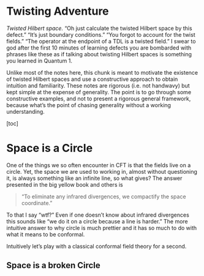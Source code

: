 # Twisting Adventure

*Twisted Hilbert space.* “Oh just calculate the twisted Hilbert space by this defect.” “It’s just boundary conditions.” “You forgot to account for the twist fields.” “The operator at the endpoint of a TDL is a twisted field.” I swear to god after the first 10 minutes of learning defects you are bombarded with phrases like these as if talking about twisting Hilbert spaces is something you learned in Quantum 1. 

Unlike most of the notes here, this chunk is meant to motivate the existence of twisted Hilbert spaces and use a constructive approach to obtain intuition and familiarity. These notes are rigorous (i.e. not handwavy) but kept simple at the expense of generality. The point is to go through some constructive examples, and not to present a rigorous general framework, because what’s the point of chasing generality without a working understanding.

[toc]



# Space is a Circle

One of the things we so often encounter in CFT is that the fields live on a circle. Yet, the space we are used to working in, almost without questioning it, is always something like an infinite line, so what gives? The answer presented in the big yellow book and others is 

>  “To eliminate any infrared divergences, we compactify the space coordinate.”

To that I say “wtf?” Even if one doesn’t know about infrared divergences this sounds like “we do it on a circle because a line is harder.” The more intuitive answer to why circle is much prettier and it has so much to do with what it means to be conformal. 

Intuitively let’s play with a classical conformal field theory for a second. 



## Space is a broken Circle









